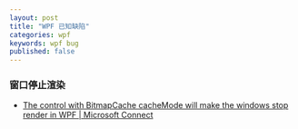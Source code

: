```yaml
---
layout: post
title: "WPF 已知缺陷"
categories: wpf
keywords: wpf bug
published: false
---
```


### 窗口停止渲染
- [The control with BitmapCache cacheMode will make the windows stop render in WPF | Microsoft Connect](https://connect.microsoft.com/VisualStudio/feedback/details/3134346/the-control-with-bitmapcache-cachemode-will-make-the-windows-stop-render-in-wpf)
